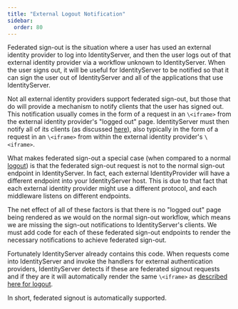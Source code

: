 ```yaml
---
title: "External Logout Notification"
sidebar:
  order: 80
---
```


Federated sign-out is the situation where a user has used an external identity provider to log into IdentityServer, and
then the user logs out of that external identity provider via a workflow unknown to IdentityServer.
When the user signs out, it will be useful for IdentityServer to be notified so that it can sign the user out of
IdentityServer and all of the applications that use IdentityServer.

Not all external identity providers support federated sign-out, but those that do will provide a mechanism to notify
clients that the user has signed out.
This notification usually comes in the form of a request in an `\<iframe>` from the external identity provider's "logged
out" page.
IdentityServer must then notify all of its clients (as discussed [here](/identityserver/v7/ui/logout)), also typically in the form of a
request in an `\<iframe>` from within the external identity provider's `\<iframe>`.

What makes federated sign-out a special case (when compared to a normal [logout](/identityserver/v7/ui/logout)) is that the federated
sign-out request is not to the normal sign-out endpoint in IdentityServer.
In fact, each external IdentityProvider will have a different endpoint into your IdentityServer host.
This is due to that fact that each external identity provider might use a different protocol, and each middleware
listens on different endpoints.

The net effect of all of these factors is that there is no "logged out" page being rendered as we would on the normal
sign-out workflow,
which means we are missing the sign-out notifications to IdentityServer's clients.
We must add code for each of these federated sign-out endpoints to render the necessary notifications to achieve
federated sign-out.

Fortunately IdentityServer already contains this code.
When requests come into IdentityServer and invoke the handlers for external authentication providers, IdentityServer
detects if these are federated signout requests and if they are it will automatically render the same `\<iframe>`
as [described here for logout](/identityserver/v7/ui/logout).

In short, federated signout is automatically supported.
